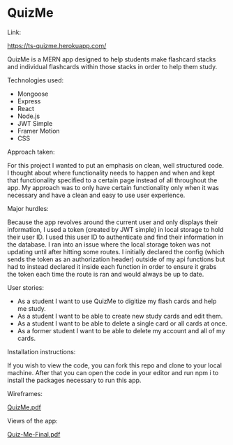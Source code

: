 # QuizMe

Link: 

https://ts-quizme.herokuapp.com/

QuizMe is a MERN app designed to help students make flashcard stacks and individual flashcards within those stacks in order to help them study. 

Technologies used:

* Mongoose
* Express
* React
* Node.js
* JWT Simple
* Framer Motion
* CSS


Approach taken:

For this project I wanted to put an emphasis on clean, well structured code. I thought about where functionality needs to happen and when and kept that functionality specified to a certain page instead of all throughout the app. My approach was to only have certain functionality only when it was necessary and have a clean and easy to use user experience.

Major hurdles:

Because the app revolves around the current user and only displays their information, I used a token (created by JWT simple) in local storage to hold their user ID. I used this user ID to authenticate and find their information in the database. I ran into an issue where the local storage token was not updating until after hitting some routes. I initially declared the config (which sends the token as an authorization header) outside of my api functions but had to instead declared it inside each function in order to ensure it grabs the token each time the route is ran and would always be up to date. 

User stories: 

* As a student I want to use QuizMe to digitize my flash cards and help me study.
* As a student I want to be able to create new study cards and edit them.
* As a student I want to be able to delete a single card or all cards at once.
* As a former student I want to be able to delete my account and all of my cards.

Installation instructions:

If you wish to view the code, you can fork this repo and clone to your local machine. After that you can open the code in your editor and run npm i to install the packages necessary to run this app. 

Wireframes: 

[QuizMe.pdf](https://github.com/tschmiedl/QuizMe/files/10481959/QuizMe.pdf)

Views of the app: 

[Quiz-Me-Final.pdf](https://github.com/tschmiedl/QuizMe/files/10481966/Quiz-Me-Final.pdf)



